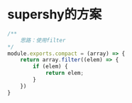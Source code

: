 # supershy的方案

```javascript
/**
	思路：使用filter
*/
module.exports.compact = (array) => {
    return array.filter((elem) => {
        if (elem) {
            return elem;
        }
    })
}
```

